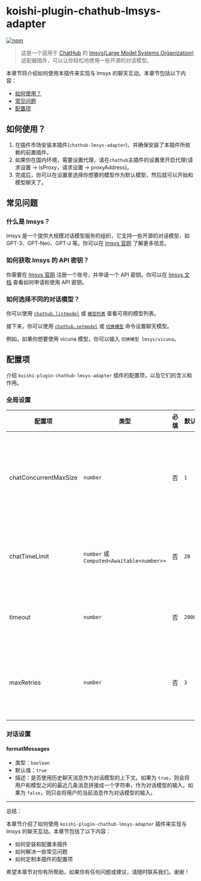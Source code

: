 # koishi-plugin-chathub-lmsys-adapter

[![npm](https://img.shields.io/npm/v/@dingyi222666/koishi-plugin-chathub-lmsys-adapter/next)](https://www.npmjs.com/package/@dingyi222666/koishi-plugin-chathub-lmsys-adapter)

> 这是一个适用于 [ChatHub](https://github.com/ChatHubLab/chathub) 的 [lmsys(Large Model Systems Organization)](https://lmsys.org/) 适配器插件，可以让你轻松地使用一些开源的对话模型。

本章节将介绍如何使用本插件来实现与 lmsys 的聊天互动。本章节包括以下内容：

- [如何使用？](#如何使用)
- [常见问题](#常见问题)
- [配置项](#配置项)

## 如何使用？

1. 在插件市场安装本插件(`chathub-lmsys-adapter`)，并确保安装了本插件所依赖的前置插件。
2. 如果你在国内环境，需要设置代理，请在`chathub`主插件的设置里开启代理(请求设置 -> isProxy，请求设置 -> proxyAddress)。
3. 完成后，你可以在设置里选择你想要的模型作为默认模型，然后就可以开始和模型聊天了。

## 常见问题

### 什么是 lmsys？

lmsys 是一个提供大规模对话模型服务的组织，它支持一些开源的对话模型，如 GPT-3、GPT-Neo、GPT-J 等。你可以在 [lmsys 官网](https://lmsys.org/) 了解更多信息。

### 如何获取 lmsys 的 API 密钥？

你需要在 [lmsys 官网](https://lmsys.org/) 注册一个账号，并申请一个 API 密钥。你可以在 [lmsys 文档](https://docs.lmsys.org/) 查看如何申请和使用 API 密钥。

### 如何选择不同的对话模型？

你可以使用 [`chathub.listmodel`](/guide/useful-commands#模型列表) 或 [`模型列表`](/guide/useful-commands#模型列表) 查看可用的模型列表。

接下来，你可以使用 [`chathub.setmodel`](/guide/useful-commands#设置模型) 或 [`切换模型`](/guide/useful-commands#设置模型) 命令设置聊天模型。

例如，如果你想要使用 vicuna 模型，你可以输入 `切换模型 lmsys/vicuna`。


## 配置项

介绍 `koishi-plugin-chathub-lmsys-adapter` 插件的配置项，以及它们的含义和作用。

### 全局设置

| 配置项 | 类型 | 必填 | 默认值 | 作用 |
| --- | --- | --- | --- | --- |
| chatConcurrentMaxSize | `number` | 否 | `1` | 设置当前适配器适配的模型的最大并发聊天数 |
| chatTimeLimit | `number` 或 `Computed<Awaitable<number>>` | 否 | `20` | 设置每小时的调用限额（次数） |
| timeout | `number` | 否 | `200000` | 设置请求超时时间（毫秒） |
| maxRetries | `number` | 否 | `3` | 设置模型请求失败后的最大重试次数 |

### 对话设置

#### formatMessages

- 类型：`boolean`
- 默认值：`true`
- 描述：是否使用历史聊天消息作为对话模型的上下文。如果为 `true`，则会将用户和模型之间的最近几条消息拼接成一个字符串，作为对话模型的输入。如果为 `false`，则只会将用户的当前消息作为对话模型的输入。

---

总结：

本章节介绍了如何使用 `koishi-plugin-chathub-lmsys-adapter` 插件来实现与 lmsys 的聊天互动。本章节包括了以下内容：

- 如何安装和配置本插件
- 如何解决一些常见问题
- 如何定制本插件的配置项

希望本章节对你有所帮助，如果你有任何问题或建议，请随时联系我们。谢谢！